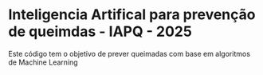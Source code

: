 # Inteligencia Artifical para prevenção de queimdas - IAPQ - 2025
Este código tem o objetivo de prever queimadas com base em algoritmos de Machine Learning
